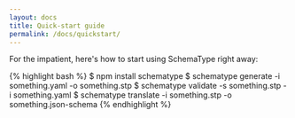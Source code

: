 ```yaml
---
layout: docs
title: Quick-start guide
permalink: /docs/quickstart/
---
```


For the impatient, here's how to start using SchemaType right away:

{% highlight bash %}
$ npm install schematype
$ schematype generate -i something.yaml -o something.stp
$ schematype validate -s something.stp -i something.yaml
$ schematype translate -i something.stp -o something.json-schema
{% endhighlight %}

